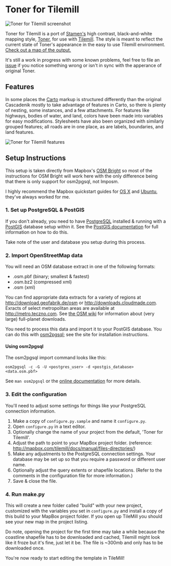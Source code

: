 Toner for Tilemill
==================

![Toner for Tilemill screenshot](https://raw.github.com/aaronlidman/Toner-for-Tilemill/master/preview.png)

Toner for Tilemill is a port of [Stamen's](http://stamen.com/) high contrast, black-and-white mapping style, [Toner](https://github.com/Citytracking/toner), for use with [Tilemill](http://mapbox.com/tilemill). The style is meant to reflect the current state of Toner's appearance in the easy to use Tilemill environment. [Check out a map of the output.](http://jsfiddle.net/E5khK/7/embedded/result/)

It's still a work in progress with some known problems, feel free to file an [issue](http://github.com/aaronlidman/Toner-for-Tilemill/issues/) if you notice something wrong or isn't in sync with the apperance of original Toner.

Features
---

In some places the [Carto](http://github.com/mapbox/carto) markup is structured differently than the original Cascadenik mostly to take advantage of features in Carto, so there is plenty of nesting, some instances, and a few attachments. For features like highways, bodies of water, and land, colors have been made into variables for easy modifications. Stylesheets have also been organized with similarly grouped features; all roads are in one place, as are labels, boundaries, and land features.

![Toner for Tilemill features](https://raw.github.com/aaronlidman/Toner-for-Tilemill/master/features.png)


Setup Instructions
---

This setup is taken directly from Mapbox's [OSM Bright](http://github.com/mapbox/osm-bright) so most of the instructions for OSM Bright will work here with the only difference being that there is only support for osm2pgsql, not Imposm.

I highly recommend the Mapbox quickstart guides for [OS X](http://mapbox.com/tilemill/docs/guides/osm-bright-mac-quickstart/) and [Ubuntu](http://mapbox.com/tilemill/docs/guides/osm-bright-ubuntu-quickstart/), they've always worked for me.

### 1. Set up PostgreSQL & PostGIS ###

If you don't already, you need to have [PostgreSQL][] installed & running with
a [PostGIS][] database setup within it. See the [PostGIS documentation][1] for
full information on how to do this.

Take note of the user and database you setup during this process.

[PostgreSQL]: http://postgresql.org/
[PostGIS]: http://postgis.refractions.net/
[1]: http://postgis.refractions.net/documentation/manual-1.5/

### 2. Import OpenStreetMap data ###

You will need an OSM database extract in one of the following formats:

- .osm.pbf (binary; smallest & fastest)
- .osm.bz2 (compressed xml)
- .osm (xml)

You can find appropriate data extracts for a variety of regions at
<http://download.geofabrik.de/osm> or <http://downloads.cloudmade.com>. Exracts
of select metropolitan areas are available at <http://metro.teczno.com>. See
[the OSM wiki][2] for information about (very large) full-planet downloads.

You need to process this data and import it to your PostGIS database. You can
do this with [osm2pgsql][]; see the site for installation instructions.

#### Using osm2pgsql

The osm2pgsql import command looks like this:

    osm2pgsql -c -G -U <postgres_user> -d <postgis_database> <data.osm.pbf>

See `man osm2pgsql` or the [online documentation][5] for more details.

[2]: http://wiki.openstreetmap.org/wiki/Planet
[osm2pgsql]: http://wiki.openstreetmap.org/wiki/Osm2pgsql
[5]: http://wiki.openstreetmap.org/wiki/Osm2pgsql

### 3. Edit the configuration ###

You'll need to adjust some settings for things like your PostgreSQL connection
information.

1. Make a copy of `configure.py.sample` and name it `configure.py`.
2. Open `configure.py` in a text editor.
3. Optionally change the name of your project from the default, 'Toner for Tilemill'.
4. Adjust the path to point to your MapBox project folder. (reference: http://mapbox.com/tilemill/docs/manual/files-directories/)
5. Make any adjustments to the PostgreSQL connection settings. Your database
   may be set up so that you require a password or different user name.
6. Optionally adjust the query extents or shapefile locations. (Refer to the 
   comments in the configuration file for more information.)
7. Save & close the file.

### 4. Run make.py ###

This will create a new folder called "build" with your new project, customized
with the variables you set in `configure.py` and install a copy of this build
to your MapBox project folder. If you open up TileMill you should see your new
map in the project listing.

Do note, opening the project for the first time may take a while because the coastline shapefile has to be downloaded and cached, Tilemill might look like it froze but it's fine, just let it be. The file is ~300mb and only has to be downloaded once.

You're now ready to start editing the template in TileMill!
